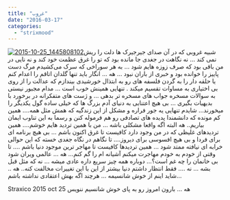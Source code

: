 ```yaml
---
title: "غروب"
date: "2016-03-17"
categories: 
  - "strixmood"
---
```


[![2015-10-25_1445808102](http://localhost/wp-content/uploads/2016/03/2015-10-25_1445808102-300x300.jpg)](http://localhost/wp-content/uploads/2016/03/2015-10-25_1445808102.jpg)شبیه غروبی که در آن صدای جیرجیرک ها دلت را ریش نمی کند … نه نگاهت در جغدی جا مانده بود که تو را غرق عظمت خود کند و نه نایی در من باقی بود که صرف زوزه هایم شود … به هر سوراخی که سرک می‌کشیدم مرگ دست پاییز را خوانده بود و خبری از باران نبود … هه … انگار باید تنها گلدان اتاقم را اعدام کنم یا حلقه دار را به گردن فلسفه های رو به ابتذال خورشیدی بیندازم که عدالت را از روی بی اختیاری به مساوات تقسیم میکند . تنهایی همینش خوب است … مدام مجبور نیستی به سوالات مسخره جواب های مسخره تر بدهی … و ژست های متفکرانه در برخورد با بدیهیات بگیری … بی هیچ اعتنایی به دنیای آدم بزرگ ها که خیلی ساده گول یکدیگر را میخورند… شایدم تنهایی یه جور فراره و مشکل از این زندگیه که همش مثل همه…. همین کم مونده که دانشمندا پدیده های تصادفی رو هم فرموله کنن و رسما به این تناوب ایمان بیاریم.. هه البته اگه واقعا مشکلی باشه … من با همین تردید هایم خوشم…. همین تردیدهای غلیظی که در من وجود دارد کافیست تا غرق اکنون باشم … بی هیچ برنامه ای برای فردا و بی هیچ افسوسی برای دیروز…. تا نگاهم در نگاه جغدی خسته که این حوالی خرابه ای نیافته ممتد شود … همین تردیدها کافیست تا مهاجر ترین موجود دنیا باشم …. تا وقتی از خودم به خودم مهاجرت میکنم آشیانه ام را گم کنم… هه … عالمی ویران شود بی خانمان را چه غم است؟… دوباره همه چیز سریع داره عادی میشه … نه که مثل قبل بشه … نه …. فقط انتظار داشتم دنیا بیشتر از این با این تغییرات مخالفت کنه.. هه .. شاید اینم از خوش شانسیمه … هرچند اگه بهش اعتقادی نداشته باشم…

Straxico 2015 oct 25 هه … بارون امروز رو به پای خوش شانسیم ننویس
